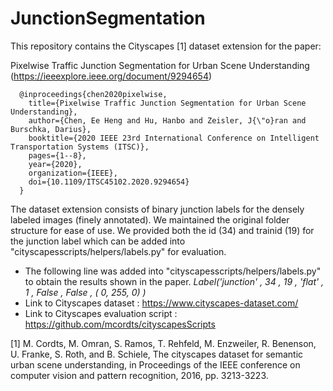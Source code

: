 # JunctionSegmentation
This repository contains the Cityscapes [1] dataset extension for the paper:  

 Pixelwise Traffic Junction Segmentation for Urban Scene Understanding (https://ieeexplore.ieee.org/document/9294654)
   
```
  @inproceedings{chen2020pixelwise,
    title={Pixelwise Traffic Junction Segmentation for Urban Scene Understanding},
    author={Chen, Ee Heng and Hu, Hanbo and Zeisler, J{\"o}ran and Burschka, Darius},
    booktitle={2020 IEEE 23rd International Conference on Intelligent Transportation Systems (ITSC)},
    pages={1--8},
    year={2020},
    organization={IEEE},
    doi={10.1109/ITSC45102.2020.9294654}
  }
```

 The dataset extension consists of binary junction labels for the densely labeled images (finely annotated). We maintained the original folder structure for ease of use. We provided both the id (34) and trainid (19) for the junction label which can be added into "cityscapesscripts/helpers/labels.py" for evaluation.

* The following line was added into "cityscapesscripts/helpers/labels.py" to obtain the results shown in the paper.
_Label('junction' , 34 , 19 , 'flat' , 1 , False , False , (  0, 255, 0) )_
* Link to Cityscapes dataset : https://www.cityscapes-dataset.com/
* Link to Cityscapes evaluation script : https://github.com/mcordts/cityscapesScripts

[1] M. Cordts, M. Omran, S. Ramos, T. Rehfeld, M. Enzweiler, R. Benenson, U. Franke, S. Roth, and B. Schiele, The cityscapes dataset for semantic urban scene understanding, in Proceedings of the IEEE conference on computer vision and pattern recognition, 2016, pp. 3213-3223.


